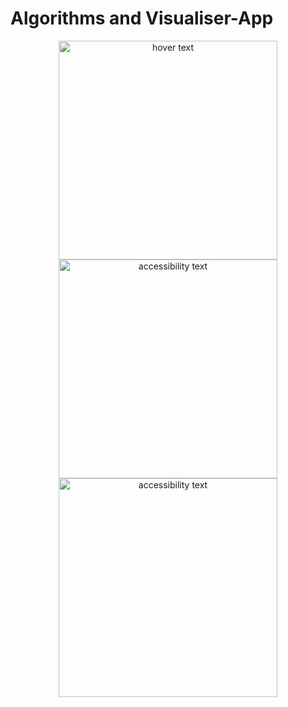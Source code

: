 # Algorithms and Visualiser-App
<p align="center"> 
  <img src="https://github.com/inductor69/Algorithms-Visualiser-App/blob/master/ScreenShots/1.png" width="350" title="hover text">
  <img src="https://github.com/inductor69/Algorithms-Visualiser-App/blob/master/ScreenShots/2.png" width="350" alt="accessibility text">
    <img src="https://github.com/inductor69/Algorithms-Visualiser-App/blob/master/ScreenShots/3.png" width="350" alt="accessibility text">

</p>


